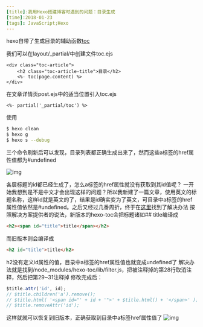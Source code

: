 ```yaml
---
[title]:我用Hexo搭建博客时遇到的问题：目录生成
[time]:2018-01-23
[tags]: JavaScript;Hexo
---
```


hexo自带了生成目录的辅助函数[toc](https://hexo.io/zh-cn/docs/helpers.html#toc)

我们可以在layout/_partial/中创建文件toc.ejs

```ejs
<div class="toc-article">
    <h2 class="toc-article-title">目录</h2>
    <%- toc(page.content) %>
</div>
```

在文章详情页post.ejs中的适当位置引入toc.ejs

```ejs
<%- partial('_partial/toc') %>
```

使用

```bash
$ hexo clean
$ hexo g
$ hexo s --debug
```

三个命令刷新后可以发现，目录列表都正确生成出来了，然而这些a标签的href属性值都为#undefined

![img](https://s3.ax1x.com/2020/12/13/reOmOs.png)

各层标题的id都已经生成了，怎么a标签的href属性就没有获取到其id值呢？
一开始我想到是不是中文才会出现这样的问题？所以我新建了一篇文章，使用英文的标题名称，这样id就是英文的了，结果是id确实变为了英文，可目录中a标签的href属性值依然是#undefined。之后又经过几番周折，终于在[这里](https://github.com/YenYuHsuan/hexo-theme-beantech/issues/11/#issuecomment-351266490)找到了解决办法
按照解决方案提供者的说法，新版本的hexo-toc会把标题诸如## title编译成

```html
<h2><span id="title">title</span></h2>
```

而旧版本则会编译成

```html
<h2 id="title">title</h2>
```

h2没有定义id属性的值，目录中a标签的href属性值也就变成undefined了
解决办法就是找到/node_modules/hexo-toc/lib/filter.js，把被注释掉的第28行取消注释，然后把第29~31注释掉
修改完成后：

```javascript
$title.attr('id', id);
// $title.children('a').remove();
// $title.html( '<span id="' + id + '">' + $title.html() + '</span>' );
// $title.removeAttr('id');
```

这样就就可以恢复到旧版本，正确获取到目录中a标签href属性值了
![img](https://s3.ax1x.com/2020/12/13/reOMT0.png)